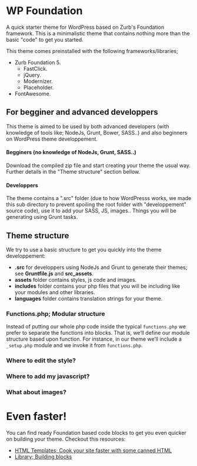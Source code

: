 # WP Foundation

A quick starter theme for WordPress based on Zurb's Foundation framework. This is a minimalistic theme that contains nothing more than the basic "code" to get you started. 

This theme comes preinstalled with the following frameworks/libraries;
* Zurb Foundation 5.
  * FastClick.
  * jQuery.
  * Modernizer.
  * Placeholder.
* FontAwesome.


## For begginer and advanced developpers

This theme is aimed to be used by both advanced developers (with knowledge of tools like; NodeJs, Grunt, Bower, SASS..) and also beginners on WordPress theme developpement.

#### Begginers (no knowledge of NodeJs, Grunt, SASS..)
Download the compiled zip file and start creating your theme the usual way. Further details in the "Theme structure" section bellow.

#### Developpers
The theme contains a ".src" folder (due to how WordPresss works, we made this sub directory to prevent spoiling the root folder with "developpement" source code), use it to add your SASS, JS, images.. Things you will be generating using Grunt tasks.

## Theme structure

We try to use a basic structure to get you quickly into the theme developpement:

* **.src** for developpers using NodeJs and Grunt to generate their themes; see **Gruntfile.js** and **src_assets**.
* **assets** folder contains styles, js code and images.
* **includes** folder contains your php files that you will be including like your modules and other libraries.
* **languages** folder contains translation strings for your theme.

### Functions.php; Modular structure

Instead of putting our whole php code inside the typical `functions.php` we prefer to separate the functions into blocks. That is, we’ll define our module structure based upon function. For instance, in our theme we’ll include a `_setup.php` module and we invoke it from `functions.php`.

### Where to edit the style?

### Where to add my javascript?

### What about images?

# Even faster!

You can find ready Foundation based code blocks to get you even quicker on building your theme. Checkout this resources:
*  [HTML Templates; Cook your site faster with some canned HTML](http://foundation.zurb.com/templates.html)
*  [Library; Building blocks](http://patterntap.com/code)

